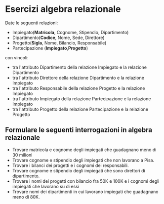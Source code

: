 # Esercizi algebra relazionale

Date le seguenti relazioni:

* Impiegato(__Matricola__, Cognome, Stipendio, Dipartimento)
* Dipartimento(__Codice__, Nome, Sede, Direttore)
* Progetto(__Sigla__, Nome, Bilancio, Responsabile)
* Partecipazione (__Impiegato__,__Progetto__)

con vincoli:
* tra l'attributo Dipartimento della relazione Impiegato e la relazione Dipartimento
* tra l'attributo Direttore della relazione Dipartimento e la relazione Impiegato
* tra l'attributo Responsabile della relazione Progetto e la relazione Impiegato
* tra l'attributo Impiegato della relazione Partecipazione e la relazione Impiegato
* tra l'attributo Progetto della relazione Partecipazione e la relazione Progetto

## Formulare le seguenti interrogazioni in algebra relazionale

* Trovare matricola e cognome degli impiegati che guadagnano meno di 30 milioni
* Trovare cognome e stipendio degli impiegati che non lavorano a Pisa.
* Trovare i bilanci dei progetti e i cognomi dei responsabili.
* Trovare cognome e stipendio degli impiegati che sono direttori di dipartimento.
* Trovare i nomi dei progetti con bilancio fra 50K e 100K e i cognomi degli impiegati che
lavorano su di essi
* Trovare nomi dei dipartimenti in cui lavorano impiegati che guadagnano meno di 80K.
